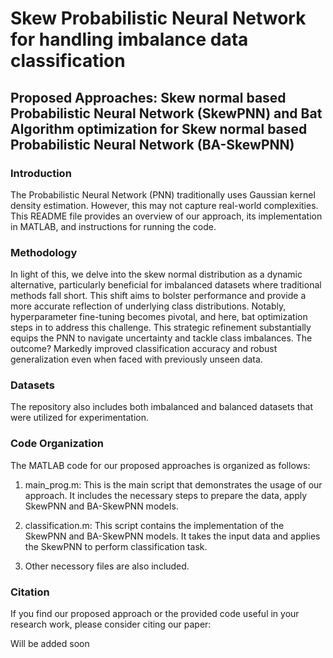 # Skew Probabilistic Neural Network for handling imbalance data classification
## Proposed Approaches: Skew normal based Probabilistic Neural Network (SkewPNN) and Bat Algorithm optimization for Skew normal based Probabilistic Neural Network (BA-SkewPNN) 
### Introduction
The Probabilistic Neural Network (PNN) traditionally uses Gaussian kernel density estimation. However, this may not capture real-world complexities. This README file provides an overview of our approach, its implementation in MATLAB, and instructions for running the code.

### Methodology
In light of this, we delve into the skew normal distribution as a dynamic alternative, particularly beneficial for imbalanced datasets where traditional methods fall short. This shift aims to bolster performance and provide a more accurate reflection of underlying class distributions. Notably, hyperparameter fine-tuning becomes pivotal, and here, bat optimization steps in to address this challenge. This strategic refinement substantially equips the PNN to navigate uncertainty and tackle class imbalances. The outcome? Markedly improved classification accuracy and robust generalization even when faced with previously unseen data.

### Datasets
The repository also includes both imbalanced and balanced datasets that were utilized for experimentation. 

### Code Organization
The MATLAB code for our proposed approaches is organized as follows:

1. main_prog.m: This is the main script that demonstrates the usage of our approach. It includes the necessary steps to prepare the data, apply SkewPNN and BA-SkewPNN models.

2. classification.m: This script contains the implementation of the SkewPNN and BA-SkewPNN models. It takes the input data and applies the SkewPNN to perform classification task. 

3. Other necessory files are also included. 

### Citation
If you find our proposed approach or the provided code useful in your research work, please consider citing our paper:

Will be added soon
